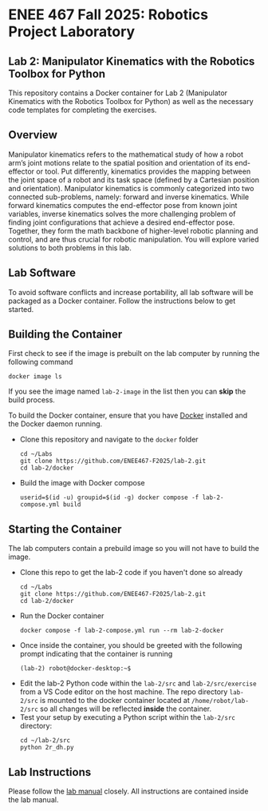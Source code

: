 # ENEE 467 Fall 2025: Robotics Project Laboratory
## Lab 2: Manipulator Kinematics with the Robotics Toolbox for Python

This repository contains a Docker container for Lab 2 (Manipulator Kinematics with the Robotics Toolbox for Python) as well as the necessary code templates for completing the exercises.

## Overview

Manipulator kinematics refers to the mathematical study of how a robot arm’s joint motions relate to the spatial position and orientation of its end-effector or tool. Put differently, kinematics provides the mapping between the joint space of a robot and its task space (defined by a Cartesian position and orientation). Manipulator kinematics is commonly categorized into two connected sub-problems, namely: forward and inverse kinematics. While forward kinematics computes the end-effector pose from known joint variables, inverse kinematics solves the more challenging problem of finding joint configurations that achieve a desired end-effector pose. Together, they form the math backbone of higher-level robotic planning and control, and are thus crucial for robotic manipulation. You will explore varied solutions to both problems in this lab.

## Lab Software

To avoid software conflicts and increase portability, all lab software will be packaged as a Docker container. Follow the instructions below to get started.

## Building the Container

First check to see if the image is prebuilt on the lab computer by running the following command
```
docker image ls
```
If you see the image named `lab-2-image` in the list then you can **skip** the build process.

To build the Docker container, ensure that you have [Docker](https://www.docker.com/get-started/) installed and the Docker daemon running.
* Clone this repository and navigate to the `docker` folder
    ```
    cd ~/Labs
    git clone https://github.com/ENEE467-F2025/lab-2.git
    cd lab-2/docker
    ```
* Build the image with Docker compose
    ```
    userid=$(id -u) groupid=$(id -g) docker compose -f lab-2-compose.yml build
    ```

## Starting the Container

The lab computers contain a prebuild image so you will not have to build the image.
* Clone this repo to get the lab-2 code if you haven't done so already
    ```
    cd ~/Labs
    git clone https://github.com/ENEE467-F2025/lab-2.git
    cd lab-2/docker
    ```
* Run the Docker container
    ```
    docker compose -f lab-2-compose.yml run --rm lab-2-docker
    ```
* Once inside the container, you should be greeted with the following prompt indicating that the container is running
    ```
    (lab-2) robot@docker-desktop:~$
    ```
* Edit the lab-2 Python code  within the `lab-2/src` and `lab-2/src/exercise` from a VS Code editor on the host machine. The repo directory `lab-2/src`  is mounted to the docker container located at `/home/robot/lab-2/src` so all changes will be reflected **inside** the container.
* Test your setup by executing a Python script within the `lab-2/src` directory:
    ```
    cd ~/lab-2/src
    python 2r_dh.py
    ```

## Lab Instructions

Please follow the [lab manual](Lab_2_Manipulator_Kinematics.pdf) closely. All instructions are contained inside the lab manual.